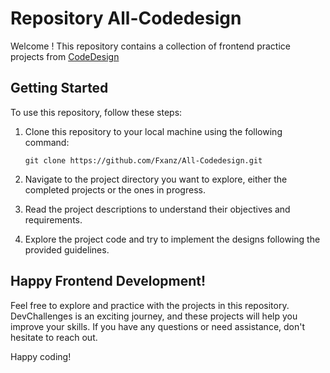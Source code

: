 # Repository All-Codedesign

Welcome ! This repository contains a collection of frontend practice projects from [CodeDesign](https://codedesign.dev/)

## Getting Started

To use this repository, follow these steps:

1. Clone this repository to your local machine using the following command:

   ```
   git clone https://github.com/Fxanz/All-Codedesign.git
   ```

2. Navigate to the project directory you want to explore, either the completed projects or the ones in progress.

3. Read the project descriptions to understand their objectives and requirements.

4. Explore the project code and try to implement the designs following the provided guidelines.

## Happy Frontend Development!

Feel free to explore and practice with the projects in this repository. DevChallenges is an exciting journey, and these projects will help you improve your skills. If you have any questions or need assistance, don't hesitate to reach out.

Happy coding!
